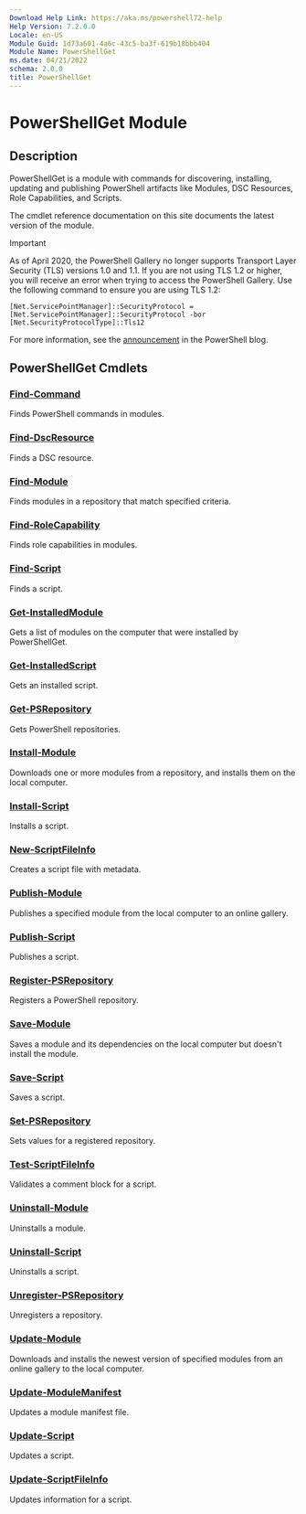```yaml
---
Download Help Link: https://aka.ms/powershell72-help
Help Version: 7.2.0.0
Locale: en-US
Module Guid: 1d73a601-4a6c-43c5-ba3f-619b18bbb404
Module Name: PowerShellGet
ms.date: 04/21/2022
schema: 2.0.0
title: PowerShellGet
---
```

# PowerShellGet Module

## Description

PowerShellGet is a module with commands for discovering, installing, updating and publishing
PowerShell artifacts like Modules, DSC Resources, Role Capabilities, and Scripts.

The cmdlet reference documentation on this site documents the latest version of the module.

> [!IMPORTANT]
> As of April 2020, the PowerShell Gallery no longer supports Transport Layer Security (TLS)
> versions 1.0 and 1.1. If you are not using TLS 1.2 or higher, you will receive an error when
> trying to access the PowerShell Gallery. Use the following command to ensure you are using TLS
> 1.2:
>
> `[Net.ServicePointManager]::SecurityProtocol = [Net.ServicePointManager]::SecurityProtocol -bor [Net.SecurityProtocolType]::Tls12`
>
> For more information, see the
> [announcement](https://devblogs.microsoft.com/powershell/powershell-gallery-tls-support/) in the
> PowerShell blog.

## PowerShellGet Cmdlets

### [Find-Command](Find-Command.md)
Finds PowerShell commands in modules.

### [Find-DscResource](Find-DscResource.md)
Finds a DSC resource.

### [Find-Module](Find-Module.md)
Finds modules in a repository that match specified criteria.

### [Find-RoleCapability](Find-RoleCapability.md)
Finds role capabilities in modules.

### [Find-Script](Find-Script.md)
Finds a script.

### [Get-InstalledModule](Get-InstalledModule.md)
Gets a list of modules on the computer that were installed by PowerShellGet.

### [Get-InstalledScript](Get-InstalledScript.md)
Gets an installed script.

### [Get-PSRepository](Get-PSRepository.md)
Gets PowerShell repositories.

### [Install-Module](Install-Module.md)
Downloads one or more modules from a repository, and installs them on the local computer.

### [Install-Script](Install-Script.md)
Installs a script.

### [New-ScriptFileInfo](New-ScriptFileInfo.md)
Creates a script file with metadata.

### [Publish-Module](Publish-Module.md)
Publishes a specified module from the local computer to an online gallery.

### [Publish-Script](Publish-Script.md)
Publishes a script.

### [Register-PSRepository](Register-PSRepository.md)
Registers a PowerShell repository.

### [Save-Module](Save-Module.md)
Saves a module and its dependencies on the local computer but doesn't install the module.

### [Save-Script](Save-Script.md)
Saves a script.

### [Set-PSRepository](Set-PSRepository.md)
Sets values for a registered repository.

### [Test-ScriptFileInfo](Test-ScriptFileInfo.md)
Validates a comment block for a script.

### [Uninstall-Module](Uninstall-Module.md)
Uninstalls a module.

### [Uninstall-Script](Uninstall-Script.md)
Uninstalls a script.

### [Unregister-PSRepository](Unregister-PSRepository.md)
Unregisters a repository.

### [Update-Module](Update-Module.md)
Downloads and installs the newest version of specified modules from an online gallery to the local computer.

### [Update-ModuleManifest](Update-ModuleManifest.md)
Updates a module manifest file.

### [Update-Script](Update-Script.md)
Updates a script.

### [Update-ScriptFileInfo](Update-ScriptFileInfo.md)
Updates information for a script.
